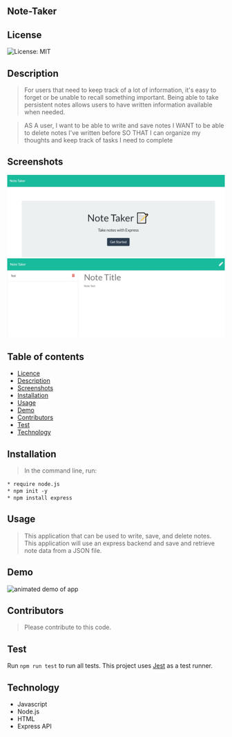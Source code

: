 ## Note-Taker

## License

![License: MIT](https://img.shields.io/badge/License-MIT-yellow.svg)

## Description

> For users that need to keep track of a lot of information, it's easy to forget or be unable to recall something important. Being able to take persistent notes allows users to have written information available when needed.

> AS A user, I want to be able to write and save notes
> I WANT to be able to delete notes I've written before
> SO THAT I can organize my thoughts and keep track of tasks I need to complete

## Screenshots

<img src= ".\public\assets\index-screenshot.jpg" alt = "Screenshot of Home Page">

<img src= ".\public\assets\notes-screenshot.jpg" alt = "Screenshot of Notes Page">

## Table of contents

- [Licence](#Licence)
- [Description](#Description)
- [Screenshots](#Screenshots)
- [Installation](#Installation)
- [Usage](#Usage)
- [Demo](#Demo)
- [Contributors](#Contributors)
- [Test](#Test)
- [Technology](#Technology)

## Installation

> In the command line, run:

    * require node.js
    * npm init -y
    * npm install express

## Usage

>  This application that can be used to write, save, and delete notes. This application will use an express backend and save and retrieve note data from a JSON file.

## Demo

![animated demo of app](note-taker-demo.gif)

## Contributors

> Please contribute to this code.

## Test

Run `npm run test` to run all tests. This project uses [Jest](https://jestjs.io/) as a test runner.

## Technology

- Javascript
- Node.js
- HTML
- Express API
